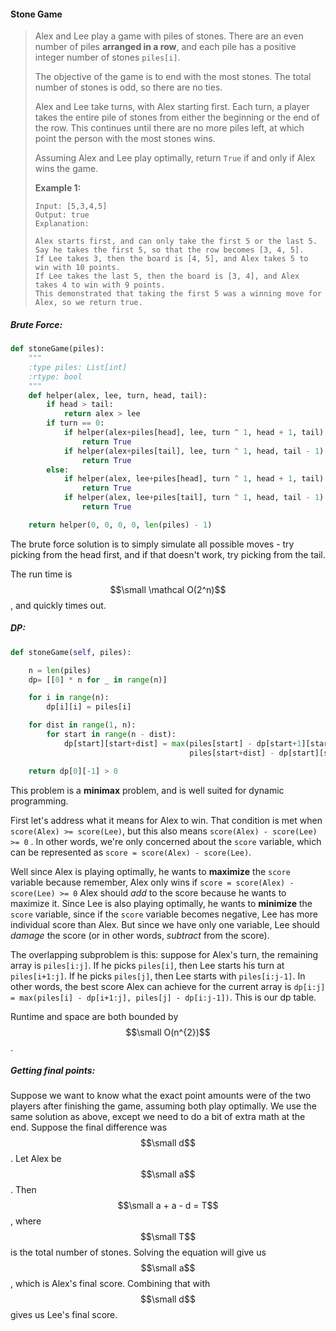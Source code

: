 #### Stone Game

> Alex and Lee play a game with piles of stones.  There are an even number of piles **arranged in a row**, and each pile has a positive integer number of stones `piles[i]`.
>
> The objective of the game is to end with the most stones.  The total number of stones is odd, so there are no ties.
>
> Alex and Lee take turns, with Alex starting first.  Each turn, a player takes the entire pile of stones from either the beginning or the end of the row.  This continues until there are no more piles left, at which point the person with the most stones wins.
>
> Assuming Alex and Lee play optimally, return `True` if and only if Alex wins the game.
>
> **Example 1:**
>
> ```
> Input: [5,3,4,5]
> Output: true
> Explanation: 
>
> Alex starts first, and can only take the first 5 or the last 5.
> Say he takes the first 5, so that the row becomes [3, 4, 5].
> If Lee takes 3, then the board is [4, 5], and Alex takes 5 to win with 10 points.
> If Lee takes the last 5, then the board is [3, 4], and Alex takes 4 to win with 9 points.
> This demonstrated that taking the first 5 was a winning move for Alex, so we return true.
> ```

##### Brute Force:

```py
def stoneGame(piles):
    """
    :type piles: List[int]
    :rtype: bool
    """
    def helper(alex, lee, turn, head, tail):
        if head > tail:
            return alex > lee
        if turn == 0:
            if helper(alex+piles[head], lee, turn ^ 1, head + 1, tail):
                return True
            if helper(alex+piles[tail], lee, turn ^ 1, head, tail - 1):
                return True
        else:
            if helper(alex, lee+piles[head], turn ^ 1, head + 1, tail):
                return True
            if helper(alex, lee+piles[tail], turn ^ 1, head, tail - 1):
                return True

    return helper(0, 0, 0, 0, len(piles) - 1)
```

The brute force solution is to simply simulate all possible moves - try picking from the head first, and if that doesn't work, try picking from the tail.

The run time is $$\small \mathcal O(2^n)$$, and quickly times out.

##### DP:

```py
def stoneGame(self, piles):

    n = len(piles)
    dp= [[0] * n for _ in range(n)]

    for i in range(n):
        dp[i][i] = piles[i]

    for dist in range(1, n):
        for start in range(n - dist):
            dp[start][start+dist] = max(piles[start] - dp[start+1][start+dist], 
                                        piles[start+dist] - dp[start][start+dist-1])

    return dp[0][-1] > 0
```

This problem is a **minimax** problem, and is well suited for dynamic programming.

First let's address what it means for Alex to win. That condition is met when `score(Alex) >= score(Lee)`, but this also means `score(Alex) - score(Lee) >= 0` . In other words, we're only concerned about the `score` variable, which can be represented as  `score = score(Alex) - score(Lee)`.

Well since Alex is playing optimally, he wants to **maximize** the `score` variable because remember, Alex only wins if `score = score(Alex) - score(Lee) >= 0` Alex should _add_ to the score because he wants to maximize it. Since Lee is also playing optimally, he wants to **minimize** the `score` variable, since if the `score` variable becomes negative, Lee has more individual score than Alex. But since we have only one variable, Lee should _damage_ the score \(or in other words, _subtract_ from the score\).

The overlapping subproblem is this: suppose for Alex's turn, the remaining array is `piles[i:j]`. If he picks `piles[i]`, then Lee starts his turn at `piles[i+1:j]`. If he picks `piles[j]`, then Lee starts with `piles[i:j-1]`. In other words, the best score Alex can achieve for the current array is `dp[i:j] = max(piles[i] - dp[i+1:j], piles[j] - dp[i:j-1])`. This is our dp table.

Runtime and space are both bounded by $$\small O(n^{2})$$.

##### Getting final points:

Suppose we want to know what the exact point amounts were of the two players after finishing the game, assuming both play optimally. We use the same solution as above, except we need to do a bit of extra math at the end. Suppose the final difference was $$\small d$$. Let Alex be $$\small a$$. Then $$\small a + a - d = T$$, where $$\small T$$ is the total number of stones. Solving the equation will give us $$\small a$$, which is Alex's final score. Combining that with $$\small d$$ gives us Lee's final score.

